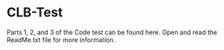 # CLB-Test
Parts 1, 2, and 3 of the Code test can be found here. Open and read the ReadMe.txt file for more information.
